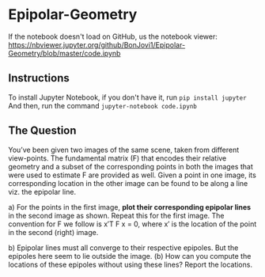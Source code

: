 # Epipolar-Geometry

If the notebook doesn't load on GitHub, us the notebook viewer: \
https://nbviewer.jupyter.org/github/BonJovi1/Epipolar-Geometry/blob/master/code.ipynb

## Instructions

To install Jupyter Notebook, if you don't have it, run
`pip install jupyter` \
And then, run the command `jupyter-notebook code.ipynb`

## The Question

You’ve been given two images of the same scene, taken from different view-points. The fundamental matrix (F) that encodes their relative geometry and a subset of the corresponding points in both the images that were used to estimate F are provided as well.
Given a point in one image, its corresponding location in the other image can be found to be along a line viz. the epipolar line. 

a) For the points in the first image, **plot their corresponding epipolar lines** in the second image as shown. Repeat this for the first image. The convention for F we follow is x′T F x = 0, where x′ is the location of the point in the second (right) image.

b) Epipolar lines must all converge to their respective epipoles. But the epipoles here seem to lie outside the image. (b) How can you compute the locations of these epipoles without using these lines? Report the locations.
